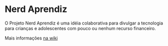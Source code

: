 # Nerd Aprendiz

O Projeto Nerd Aprendiz é uma idéia colaborativa para divulgar a tecnologia para crianças e adolescentes com pouco ou nenhum recurso financeiro.

Mais informações [na wiki](NerdAprendiz/ong/wiki)

